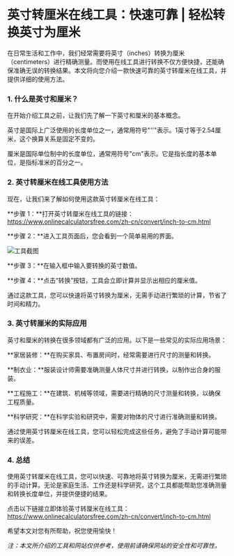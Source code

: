 英寸转厘米在线工具：快速可靠 | 轻松转换英寸为厘米
==========================

在日常生活和工作中，我们经常需要将英寸（inches）转换为厘米（centimeters）进行精确测量。而使用在线工具进行转换不仅方便快捷，还能确保准确无误的转换结果。本文将向您介绍一款快速可靠的英寸转厘米在线工具，并提供详细的使用方法。

### 1. 什么是英寸和厘米？

在开始介绍工具之前，让我们先了解一下英寸和厘米的基本概念。

英寸是国际上广泛使用的长度单位之一，通常用符号"''"表示。1英寸等于2.54厘米，这个换算关系是固定不变的。

厘米是国际单位制中的长度单位，通常用符号"cm"表示。它是指长度的基本单位，是指标准米的百分之一。

### 2. 英寸转厘米在线工具使用方法

现在，让我们来了解如何使用这款英寸转厘米在线工具：

**步骤 1：**打开英寸转厘米在线工具的链接：<https://www.onlinecalculatorsfree.com/zh-cn/convert/inch-to-cm.html>

**步骤 2：**进入工具页面后，您会看到一个简单易用的界面。

![工具截图](tool_screenshot.png)

**步骤 3：**在输入框中输入要转换的英寸数值。

**步骤 4：**点击“转换”按钮，工具会立即计算并显示出相应的厘米值。

通过这款工具，您可以快速将英寸转换为厘米，无需手动进行繁琐的计算，节省了时间和精力。

### 3. 英寸转厘米的实际应用

英寸和厘米的转换在很多领域都有广泛的应用。以下是一些常见的实际应用场景：

**家居装修：**在购买家具、布置房间时，经常需要进行尺寸的测量和转换。

**制衣业：**服装设计师需要准确测量人体尺寸并进行转换，以制作出合身的服装。

**工程施工：**在建筑、机械等领域，需要进行精确的尺寸测量和转换，以确保工程质量。

**科学研究：**在科学实验和研究中，需要对物体的尺寸进行准确测量和转换。

通过使用英寸转厘米在线工具，您可以轻松完成这些任务，避免了手动计算可能带来的误差。

### 4. 总结

使用英寸转厘米在线工具，您可以快速、可靠地将英寸转换为厘米，无需进行繁琐的手动计算。无论是家庭生活、工作还是科学研究，这个工具都能帮助您准确测量和转换长度单位，并提供便捷的结果。

点击以下链接立即体验英寸转厘米在线工具：<https://www.onlinecalculatorsfree.com/zh-cn/convert/inch-to-cm.html>

希望本文对您有所帮助，祝您使用愉快！

*注：本文所介绍的工具和网站仅供参考，使用前请确保网站的安全性和可靠性。*
